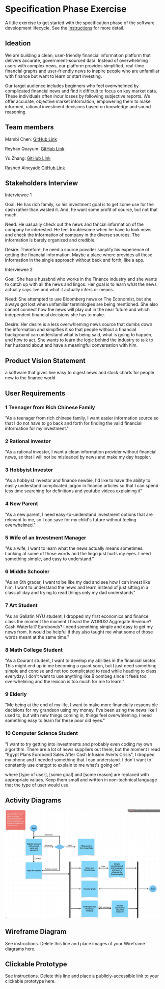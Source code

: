# Specification Phase Exercise

A little exercise to get started with the specification phase of the software development lifecycle. See the [instructions](instructions.md) for more detail.

## Ideation
We are building a clean, user-friendly financial information platform that delivers accurate, government-sourced data. Instead of overwhelming users with complex news, our platform provides simplified, real-time financial graphs and user-friendly news to inspire people who are unfamiliar with finance but want to learn or start investing.

Our target audience includes beginners who feel overwhelmed by complicated financial news and find it difficult to focus on key market data. These individuals often incur losses by following subjective reports. We offer accurate, objective market information, empowering them to make informed, rational investment decisions based on knowledge and sound reasoning.


## Team members

Mambi Chen: [GitHub Link](https://github.com/MambiChen)

Reyhan Quayum: [GitHub Link](https://github.com/reyhanquayum)

Yu Zhang: [GitHub Link](https://github.com/yz7669)

Rashed Alneyadi: [GitHub Link](https://github.com/brshood)

## Stakeholders Interview
Interviewee 1

Goal: He has rich family, so his investment goal is to get some use for the cash rather than wasted it. And, he want some profit of course, but not that much.

Need: He uasually check out the news and fancial information of the company he interested. He feel troublesome when he have to look news and check the information of company in the diverse sources. The information is barely organized and credible. 

Desire: Therefore, he need a source provider simplify his experience of getting the financial information. Maybe a place where provides all these information in the single approach without back and forth, like a app. 

Interviewee 2

Goal: She has a husabnd who works in the Finance industry and she wants to catch up with all the news and lingos. Her goal is to learn what the news actually says live and what it actually infers or means.

Need: She attempted to use Bloomberg news or The Economist, but she always got lost when unfamiliar terminlogies are being mentioned. She also cannot connect how the news will play out in the near future and which independent financial decisions she has to make.

Desire: Her desire is a less overwhleming news source that dumbs down the information and simplfies it so that people without a financial background can understand what is being said, what is going to happen, and how to act. She wants to learn the logic behind the industry to talk to her husband about and have a meaningful conversation with him.

## Product Vision Statement
a software that gives live easy to digest news and stock charts for people new to the finance world

## User Requirements
### 1 Teenager from Rich Chinese Family
"As a teenager from rich chinese family, I want easier information source so that I do not have to go back and forth for finding the valid financial information for my investment."

### 2 Rational Investor
"As a rational invester, I want a clean information provider without financial news, so that I will not be misleaded by news and make my day happier.

### 3 Hobbyist Investor
"As a hobbyist investor and finance newbie, I'd like to have the ability to easily understand complicated jargon in finance articles so that I can spend less time searching for definitions and youtube videos explaining it"

### 4 New Parent
"As a new parent, I need easy-to-understand investment options that are relevant to me, so I can save for my child's future without feeling overwhelmed."

### 5 Wife of an Investment Manager
"As a wife, I want to learn what the news actually means sometimes. Looking at some of those words and the lingo just hurts my eyes. I need something simple, and easy to understand."

### 6 Middle Schooler
"As an 6th grader, I want to be like my dad and see how I can invest like him. I want to understand the news and learn instead of just sitting in a class all day and trying to read things only my dad understands"

### 7 Art Student
"As an Gallatin NYU student, I dropped my first economics and finance class the moment the moment I heard the WORDS! Aggregate Revenue? Cash Waterfall? Eurobonds? I need something simple and easy to get my news from. It would be helpful if they also taught me what some of those words meant at the same time."

### 8 Math College Student
"As a Courant student, I want to develop my abilities in the financial sector. This might end up in me becoming a quant soon, but I just need something simple and concise and not too complicated to read while heading to class everyday. I don't want to use anything like Bloombeg since it feels too overwhelming and the lexicon is too much for me to learn."

### 9 Elderly
"Me being at the end of my life, I want to make more financially responsible decisions for my grandson using my money. I've been using the news like I used to, but with new things coming in, things feel overwhleming. I need something easy to learn for these poor old eyes."

### 10 Computer Science Student
"I want to try getting into investments and probably even coding my own algorithm. There are a lot of news suppliers out there, but the moment I read "Egypt Plans Eurobond Sales After Cash Infusion Averts Crisis", I dropped my phone and I needed something that I can understand. I don't want to constantly use chatgpt to explain to me what's going on" 

where [type of user], [some goal] and [some reason] are replaced with appropriate values. Keep them small and written in non-technical language that the type of user would use.

## Activity Diagrams
![UML Activity Diagram for CS Student User Story](./UML2.png)

## Wireframe Diagram
See instructions. Delete this line and place images of your Wireframe diagrams here.

## Clickable Prototype

See instructions. Delete this line and place a publicly-accessible link to your clickable prototype here.


